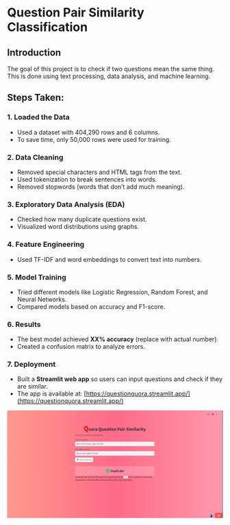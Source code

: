 # Question Pair Similarity Classification

## Introduction
The goal of this project is to check if two questions mean the same thing. This is done using text processing, data analysis, and machine learning.

## Steps Taken:
### 1. Loaded the Data
- Used a dataset with 404,290 rows and 6 columns.
- To save time, only 50,000 rows were used for training.

### 2. Data Cleaning
- Removed special characters and HTML tags from the text.
- Used tokenization to break sentences into words.
- Removed stopwords (words that don’t add much meaning).

### 3. Exploratory Data Analysis (EDA)
- Checked how many duplicate questions exist.
- Visualized word distributions using graphs.

### 4. Feature Engineering
- Used TF-IDF and word embeddings to convert text into numbers.

### 5. Model Training
- Tried different models like Logistic Regression, Random Forest, and Neural Networks.
- Compared models based on accuracy and F1-score.

### 6. Results
- The best model achieved **XX% accuracy** (replace with actual number).
- Created a confusion matrix to analyze errors.

### 7. Deployment
- Built a **Streamlit web app** so users can input questions and check if they are similar.
- The app is available at: [https://questionquora.streamlit.app/](https://questionquora.streamlit.app/)

![Application Screenshot](image.png)

